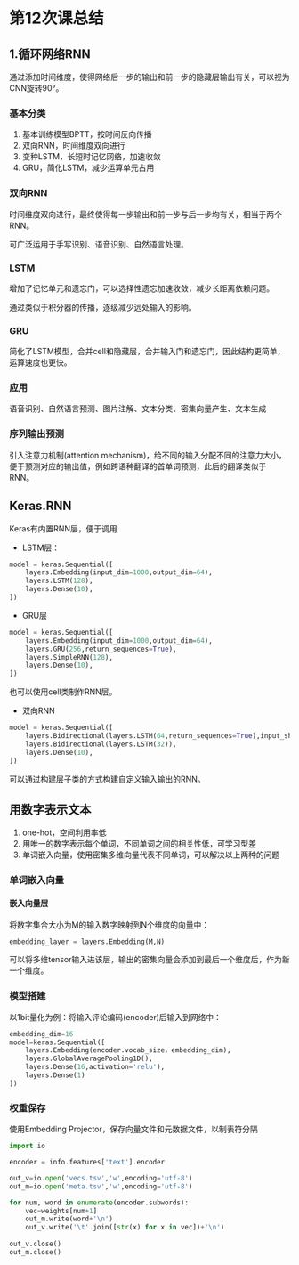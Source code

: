 # 第12次课总结

## 1.循环网络RNN

通过添加时间维度，使得网络后一步的输出和前一步的隐藏层输出有关，可以视为CNN旋转90°。

### 基本分类

1. 基本训练模型BPTT，按时间反向传播
2. 双向RNN，时间维度双向进行
3. 变种LSTM，长短时记忆网络，加速收敛
4. GRU，简化LSTM，减少运算单元占用

### 双向RNN

时间维度双向进行，最终使得每一步输出和前一步与后一步均有关，相当于两个RNN。

可广泛运用于手写识别、语音识别、自然语言处理。

### LSTM

增加了记忆单元和遗忘门，可以选择性遗忘加速收敛，减少长距离依赖问题。

通过类似于积分器的传播，逐级减少远处输入的影响。

### GRU

简化了LSTM模型，合并cell和隐藏层，合并输入门和遗忘门，因此结构更简单，运算速度也更快。

### 应用

语音识别、自然语言预测、图片注解、文本分类、密集向量产生、文本生成

### 序列输出预测

引入注意力机制(attention mechanism)，给不同的输入分配不同的注意力大小，便于预测对应的输出值，例如跨语种翻译的首单词预测，此后的翻译类似于RNN。

## Keras.RNN

Keras有内置RNN层，便于调用

* LSTM层：

```python
model = keras.Sequential([
    layers.Embedding(input_dim=1000,output_dim=64),
    layers.LSTM(128),
    layers.Dense(10),
])
```

* GRU层

```python
model = keras.Sequential([
    layers.Embedding(input_dim=1000,output_dim=64),
    layers.GRU(256,return_sequences=True),
    layers.SimpleRNN(128),
    layers.Dense(10),
])
```

也可以使用cell类制作RNN层。

* 双向RNN

```python
model = keras.Sequential([
    layers.Bidirectional(layers.LSTM(64,return_sequences=True),input_shape=(5,10)),
    layers.Bidirectional(layers.LSTM(32)),
    layers.Dense(10),
])
```

可以通过构建层子类的方式构建自定义输入输出的RNN。

## 用数字表示文本

1. one-hot，空间利用率低
2. 用唯一的数字表示每个单词，不同单词之间的相关性低，可学习型差
3. 单词嵌入向量，使用密集多维向量代表不同单词，可以解决以上两种的问题

### 单词嵌入向量

#### 嵌入向量层

将数字集合大小为M的输入数字映射到N个维度的向量中：

```python
embedding_layer = layers.Embedding(M,N)
```

可以将多维tensor输入进该层，输出的密集向量会添加到最后一个维度后，作为新一个维度。

### 模型搭建

以1bit量化为例：将输入评论编码(encoder)后输入到网络中：

```python
embedding_dim=16
model=keras.Sequential([
    layers.Embedding(encoder.vocab_size，embedding_dim),
    layers.GlobalAveragePooling1D(),
    layers.Dense(16,activation='relu'),
    layers.Dense(1)
])
```

### 权重保存

使用Embedding Projector，保存向量文件和元数据文件，以制表符分隔

```python
import io

encoder = info.features['text'].encoder

out_v=io.open('vecs.tsv','w',encoding='utf-8')
out_m=io.open('meta.tsv','w',encoding='utf-8')

for num, word in enumerate(encoder.subwords):
    vec=weights[num+1]
    out_m.write(word+'\n')
    out_v.write('\t'.join([str(x) for x in vec])+'\n')
    
out_v.close()
out_m.close()
```



